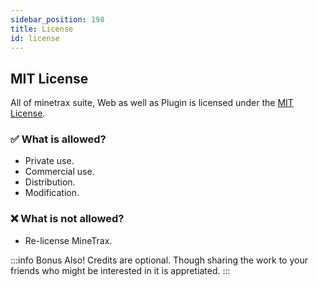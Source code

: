 ```yaml
---
sidebar_position: 198
title: License
id: license
---
```


## MIT License
All of minetrax suite, Web as well as Plugin is licensed under the [MIT License](https://choosealicense.com/licenses/mit/).

### ✅ What is allowed?
 - Private use.
 - Commercial use.
 - Distribution.
 - Modification.


### ❌ What is not allowed?
 - Re-license MineTrax.

:::info Bonus
Also! Credits are optional. Though sharing the work to your friends who might be interested in it is appretiated.
:::